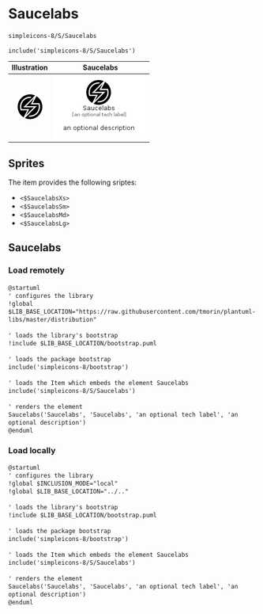 # Saucelabs


```text
simpleicons-8/S/Saucelabs
```

```text
include('simpleicons-8/S/Saucelabs')
```



| Illustration | Saucelabs |
| :---: | :---: |
| ![illustration for Illustration](../../simpleicons-8/S/Saucelabs.png) | ![illustration for Saucelabs](../../simpleicons-8/S/Saucelabs.Local.png) |



## Sprites
The item provides the following sriptes:

- `<$SaucelabsXs>`
- `<$SaucelabsSm>`
- `<$SaucelabsMd>`
- `<$SaucelabsLg>`





## Saucelabs

### Load remotely
```plantuml
@startuml
' configures the library
!global $LIB_BASE_LOCATION="https://raw.githubusercontent.com/tmorin/plantuml-libs/master/distribution"

' loads the library's bootstrap
!include $LIB_BASE_LOCATION/bootstrap.puml

' loads the package bootstrap
include('simpleicons-8/bootstrap')

' loads the Item which embeds the element Saucelabs
include('simpleicons-8/S/Saucelabs')

' renders the element
Saucelabs('Saucelabs', 'Saucelabs', 'an optional tech label', 'an optional description')
@enduml
```

### Load locally
```plantuml
@startuml
' configures the library
!global $INCLUSION_MODE="local"
!global $LIB_BASE_LOCATION="../.."

' loads the library's bootstrap
!include $LIB_BASE_LOCATION/bootstrap.puml

' loads the package bootstrap
include('simpleicons-8/bootstrap')

' loads the Item which embeds the element Saucelabs
include('simpleicons-8/S/Saucelabs')

' renders the element
Saucelabs('Saucelabs', 'Saucelabs', 'an optional tech label', 'an optional description')
@enduml
```

